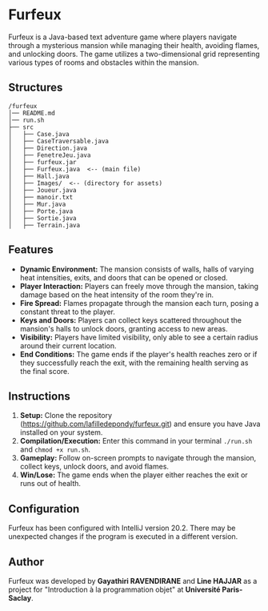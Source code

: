 # Furfeux

Furfeux is a Java-based text adventure game where players navigate through a mysterious mansion while managing their health, avoiding flames, and unlocking doors. The game utilizes a two-dimensional grid representing various types of rooms and obstacles within the mansion.

## Structures 
```
/furfeux
│── README.md
│── run.sh
├── src
│   ├── Case.java
│   ├── CaseTraversable.java
│   ├── Direction.java
│   ├── FenetreJeu.java
│   ├── furfeux.jar
│   ├── Furfeux.java  <-- (main file)
│   ├── Hall.java
│   ├── Images/  <-- (directory for assets)
│   ├── Joueur.java
│   ├── manoir.txt
│   ├── Mur.java
│   ├── Porte.java
│   ├── Sortie.java
│   ├── Terrain.java
```

## Features

- **Dynamic Environment:** The mansion consists of walls, halls of varying heat intensities, exits, and doors that can be opened or closed.
- **Player Interaction:** Players can freely move through the mansion, taking damage based on the heat intensity of the room they're in.
- **Fire Spread:** Flames propagate through the mansion each turn, posing a constant threat to the player.
- **Keys and Doors:** Players can collect keys scattered throughout the mansion's halls to unlock doors, granting access to new areas.
- **Visibility:** Players have limited visibility, only able to see a certain radius around their current location.
- **End Conditions:** The game ends if the player's health reaches zero or if they successfully reach the exit, with the remaining health serving as the final score.

## Instructions

1. **Setup:** Clone the repository (https://github.com/lafilledepondy/furfeux.git) and ensure you have Java installed on your system.
2. **Compilation/Execution:** Enter this command in your terminal `./run.sh` and `chmod +x run.sh`.
3. **Gameplay:** Follow on-screen prompts to navigate through the mansion, collect keys, unlock doors, and avoid flames.
4. **Win/Lose:** The game ends when the player either reaches the exit or runs out of health.

## Configuration

Furfeux has been configured with IntelliJ version 20.2. There may be unexpected changes if the program is executed in a different version.

## Author

Furfeux was developed by **Gayathiri RAVENDIRANE** and **Line HAJJAR** as a project for "Introduction à la programmation objet" at **Université Paris-Saclay**.
